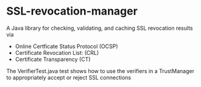 # SSL-revocation-manager
A Java library for checking, validating, and caching SSL revocation results via
* Online Certficate Status Protocol (OCSP)
* Certificate Revocation List: (CRL)
* Certificate Transparency (CT)

The VerifierTest.java test shows how to use the verifiers in a TrustManager to appropriately accept or reject SSL connections
